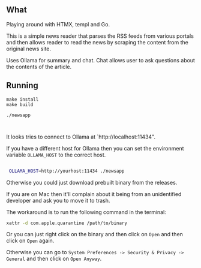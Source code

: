 ## What

Playing around with HTMX, templ and Go.


This is a simple news reader that parses the RSS feeds from various portals and then allows reader to read the news by scraping the content from the original news site.


Uses Ollama for summary and chat. Chat allows user to ask questions about the contents of the article.


## Running

```
make install
make build

./newsapp



```

It looks tries to connect to Ollama at `http://localhost:11434".

If you have a different host for Ollama then you can set the environment variable `OLLAMA_HOST` to the correct host.

```bash

 OLLAMA_HOST=http://yourhost:11434 ./newsapp

```

Otherwise you could just download prebuilt binary from the releases.

If you are on Mac then it'll complain about it being from an unidentified developer and ask you to move it to trash.


The workaround is to run the following command in the terminal:

```bash
xattr -d com.apple.quarantine /path/to/binary
```

Or you can just right click on the binary and then click on `Open` and then click on `Open` again.

Otherwise you can go to `System Preferences -> Security & Privacy -> General` and then click on `Open Anyway`.  


